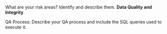 What are your risk areas? Identify and describe them.
**Data Quality and Integrity**



QA Process:
Describe your QA process and include the SQL queries used to execute it.
